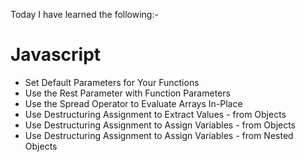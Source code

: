 Today I have learned the following:-

# Javascript
- Set Default Parameters for Your Functions
- Use the Rest Parameter with Function Parameters
- Use the Spread Operator to Evaluate Arrays In-Place
- Use Destructuring Assignment to Extract Values - from Objects
- Use Destructuring Assignment to Assign Variables - from Objects
- Use Destructuring Assignment to Assign Variables - from Nested Objects